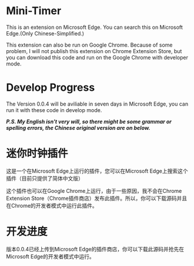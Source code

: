 # Mini-Timer
This is an extension on Microsoft Edge. You can search this on Microsoft Edge.(Only Chinese-Simplified.)

This extension can also be run on Google Chrome. Because of some problem, I will not publish this extension on Chrome Extension Store, but you can download this code and run on the Google Chrome with developer mode.

# Develop Progress
The Version 0.0.4 will be aviliable in seven days in Microsoft Edge, you can run it with these code in develop mode.

***P.S. My English isn't very will, so there might be some grammar or spelling errors, the Chinese original version are on below.***


# 迷你时钟插件
这是一个在Microsoft Edge上运行的插件，您可以在Microsoft Edge上搜索这个插件（目前只提供了简体中文版）

这个插件也可以在Google Chrome上运行，由于一些原因，我不会在Chrome Extension Store（Chrome插件商店）发布此插件。所以，你可以下载源码并且在Chrome的开发者模式中运行此插件。

# 开发进度
版本0.0.4已经上传到Microsoft Edge的插件商店，你可以下载此源码并抢先在Microsoft Edge的开发者模式中运行。
